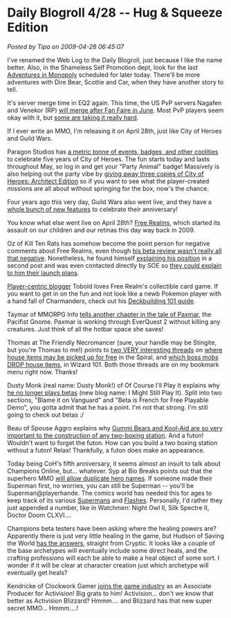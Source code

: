 # Daily Blogroll 4/28 -- Hug & Squeeze Edition

*Posted by Tipa on 2009-04-28 06:45:07*

I've renamed the Web Log to the Daily Blogroll, just because I like the name better. Also, in the Shameless Self Promotion dept, look for the last [Adventures in Monopoly](../../../index.php/category/general/humor/adventures-in-monopoly/) scheduled for later today. There'll be more adventures with Dire Bear, Scottie and Car, when they have another story to tell.

It's server merge time in EQ2 again. This time, the US PvP servers Nagafen and Venekor (RP) [will merge after Fan Faire in June](http://forums.station.sony.com/eq2/posts/list.m?topic_id=449795). Most PvP players seem okay with it, but [some are taking it really hard](http://twitter.com/Spyderbite). 

If I ever write an MMO, I'm releasing it on April 28th, just like City of Heroes and Guild Wars.

Paragon Studios has [a metric tonne of events, badges, and other coolities](http://www.cityofheroes.com/news/news_archive/city_of_heroes_5_year_annivers.html) to celebrate five years of City of Heroes. The fun starts today and lasts throughout May, so log in and get your "Party Animal" badge! Massively is also helping out the party vibe by [giving away three copies of City of Heroes: Architect Edition](http://www.massively.com/2009/04/28/city-of-heroes-architect-edition-giveaway/) so if you want to see what the player-created missions are all about without springing for the box, now's the chance.

Four years ago this very day, Guild Wars also went live, and they have a [whole bunch of new features](http://www.guildwars.com/community/events/contentupdates/4thanniversary/) to celebrate their anniversary! 

You know what else went live on April 28th? [Free Realms](http://www.freerealms.com/), which started its assault on our children and our retinas this day way back in 2009. 

Oz of Kill Ten Rats has somehow become the point person for negative comments about Free Realms, even though [his beta review wasn't really all that negative](http://www.killtenrats.com/2009/04/26/oz-does-free-realms-beta/). Nonetheless, he found himself [explaining his position](http://www.killtenrats.com/2009/04/27/more-on-free-realms/) in a second post and was even contacted directly by SOE so [they could explain to him their launch plans](http://www.killtenrats.com/2009/04/27/mylast-word-on-free-realms-launch/). 

[Player-centric blogger](http://www.brokentoys.org/2009/04/23/helpful-lum-is-helpful-design-blogs-and-you/) Tobold loves Free Realm's collectible card game. If you want to get in on the fun and not look like a newb Pokemon player with a hand fall of Charmanders, check out his [Deckbuilding 101 guide](http://tobolds.blogspot.com/2009/04/free-realms-trading-card-game_28.html).

Taymar of MMORPG Info [tells another chapter in the tale of Paxmar](http://www.mmorpg-info.org/eq2/pacifist/tunares-blessing/), the Pacifist Gnome. Paxmar is working through EverQuest 2 without killing any creatures. Just think of all the hotbar space she saves!

Thomas at The Friendly Necromancer (sure, your handle may be Stingite, but you're Thomas to me!) points to [two VERY interesting threads](http://thefriendlynecromancer.blogspot.com/2009/04/two-must-watch-housing-threads.html) on [where house items may be picked up for free](http://www.wizard101central.com/forums/showthread.php?t=9767) in the Spiral, and [which boss mobs DROP house items](http://www.wizard101central.com/forums/showthread.php?t=9695), in Wizard 101. Both those threads are on my bookmark menu right now. Thanks!

Dusty Monk (real name: Dusty Monk!) of Of Course I'll Play It explains why [he no longer plays betas](http://ofcourseillplayit.com/?p=182) (new blog name: I Might Still Play It). Split into two sections, "Blame it on Vanguard" and "Beta is French for Free Playable Demo", you gotta admit that he has a point. I'm not that strong. I'm still going to check out betas :/

Beau of Spouse Aggro explains why [Gummi Bears and Kool-Aid are so very important to the construction of any two-boxing station](http://epicdolls.com/beauturkey/?p=1374). And a futon! Wouldn't want to forget the futon. How can you build a two boxing station without a futon! Relax! Thankfully, a futon does make an appearance. 

Today being CoH's fifth anniversary, it seems almost an insult to talk about Champions Online, but... whatever. Syp at Bio Breaks points out that the superhero MMO [will allow duplicate hero names](http://biobreak.wordpress.com/2009/04/27/champions-online-name-squatting/). If someone made their Superman first, no worries, you can still be Superman -- you'll be Superman@playerhande. The comics world has needed this for ages to keep track of its various [Supermans](http://en.wikipedia.org/wiki/The_Death_of_Superman) and [Flashes](http://en.wikipedia.org/wiki/Flash_(comics)). Personally, I'd rather they just appended a number, like in Watchmen: Night Owl II, Silk Spectre II, Doctor Doom CLXVI....

Champions beta testers have been asking where the healing powers are? Apparently there is just very little healing in the game, but Hudson of Saving the World [has the answers](http://mmoheroes.blogspot.com/2009/04/new-ask-cryptic-defines-healing.html), straight from Cryptic. It looks like a couple of the base archetypes will eventually include some direct heals, and the crafting professions will each be able to make a heal object of some sort. I wonder if it will be clear at character creation just which archetype will eventually get heals?

Kendricke of Clockwork Gamer [joins the game industry](http://clockworkgamer.com/2009/04/27/look-ma-im-a-producer/) as an Associate Producer for Activision! Big grats to him! Activision... don't we know that better as Activision Blizzard? Hmmm.... and Blizzard has that new super secret MMO... Hmmm....!



